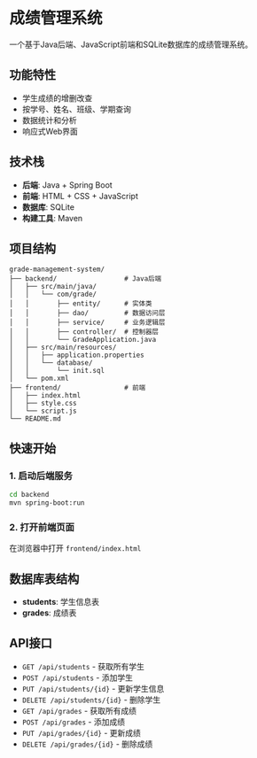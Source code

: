 # 成绩管理系统

一个基于Java后端、JavaScript前端和SQLite数据库的成绩管理系统。

## 功能特性

- 学生成绩的增删改查
- 按学号、姓名、班级、学期查询
- 数据统计和分析
- 响应式Web界面

## 技术栈

- **后端**: Java + Spring Boot
- **前端**: HTML + CSS + JavaScript
- **数据库**: SQLite
- **构建工具**: Maven

## 项目结构

```
grade-management-system/
├── backend/                 # Java后端
│   ├── src/main/java/
│   │   └── com/grade/
│   │       ├── entity/      # 实体类
│   │       ├── dao/         # 数据访问层
│   │       ├── service/     # 业务逻辑层
│   │       ├── controller/  # 控制器层
│   │       └── GradeApplication.java
│   ├── src/main/resources/
│   │   ├── application.properties
│   │   └── database/
│   │       └── init.sql
│   └── pom.xml
├── frontend/                # 前端
│   ├── index.html
│   ├── style.css
│   └── script.js
└── README.md
```

## 快速开始

### 1. 启动后端服务
```bash
cd backend
mvn spring-boot:run
```

### 2. 打开前端页面
在浏览器中打开 `frontend/index.html`

## 数据库表结构

- **students**: 学生信息表
- **grades**: 成绩表

## API接口

- `GET /api/students` - 获取所有学生
- `POST /api/students` - 添加学生
- `PUT /api/students/{id}` - 更新学生信息
- `DELETE /api/students/{id}` - 删除学生
- `GET /api/grades` - 获取所有成绩
- `POST /api/grades` - 添加成绩
- `PUT /api/grades/{id}` - 更新成绩
- `DELETE /api/grades/{id}` - 删除成绩
